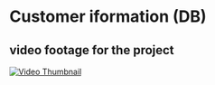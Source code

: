 # Customer iformation (DB)

## video footage for the project
[![Video Thumbnail](https://github.com/user-attachments/assets/a327c1ad-5930-4536-bada-3efc5aa3e2dc)](https://github.com/user-attachments/assets/bea4e836-8b19-4122-9fb6-d5e304ad23e0)

